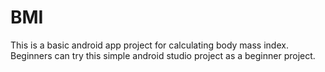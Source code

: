 # BMI
This is a basic android app project for calculating body mass index.
Beginners can try this simple android studio project as a beginner project.
